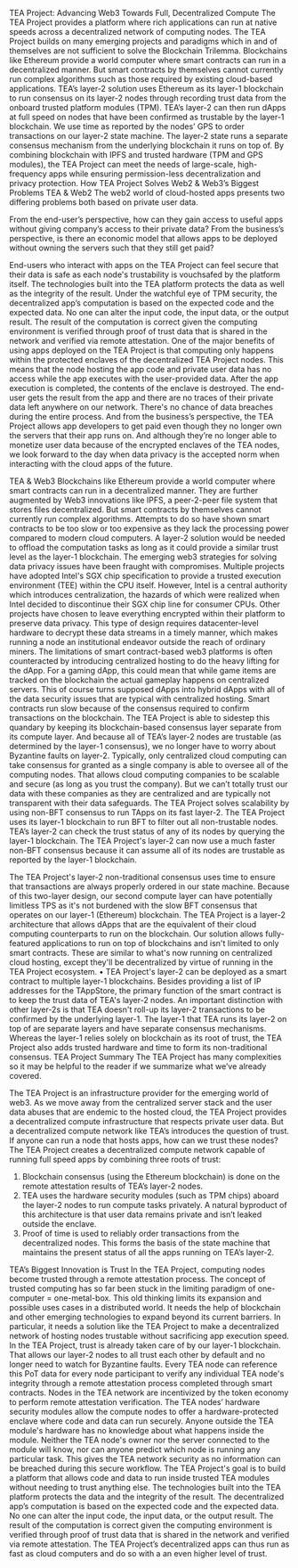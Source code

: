 TEA Project: Advancing Web3 Towards Full, Decentralized Compute
The TEA Project provides a platform where rich applications can run at native speeds across a decentralized network of computing nodes. The TEA Project builds on many emerging projects and paradigms which in and of themselves are not sufficient to solve the Blockchain Trilemma. Blockchains like Ethereum provide a world computer where smart contracts can run in a decentralized manner. But smart contracts by themselves cannot currently run complex algorithms such as those required by existing cloud-based applications. 
TEA’s layer-2 solution uses Ethereum as its layer-1 blockchain to run consensus on its layer-2 nodes through recording trust data from the onboard trusted platform modules (TPM). TEA’s layer-2 can then run dApps at full speed on nodes that have been confirmed as trustable by the layer-1 blockchain. We use time as reported by the nodes’ GPS to order transactions on our layer-2 state machine. The layer-2 state runs a separate consensus mechanism from the underlying blockchain it runs on top of. By combining blockchain with IPFS and trusted hardware (TPM and GPS modules), the TEA Project can meet the needs of large-scale, high-frequency apps while ensuring permission-less decentralization and privacy protection.
How TEA Project Solves Web2 & Web3’s Biggest Problems
TEA & Web2
The web2 world of cloud-hosted apps presents two differing problems both based on private user data.

From the end-user’s perspective, how can they gain access to useful apps without giving company’s access to their private data?
From the business’s perspective, is there an economic model that allows apps to be deployed without owning the servers such that they still get paid?

End-users who interact with apps on the TEA Project can feel secure that their data is safe as each node's trustability is vouchsafed by the platform itself. The technologies built into the TEA platform protects the data as well as the integrity of the result. Under the watchful eye of TPM security, the decentralized app’s computation is based on the expected code and the expected data. No one can alter the input code, the input data, or the output result. The result of the computation is correct given the computing environment is verified through proof of trust data that is shared in the network and verified via remote attestation. 
One of the major benefits of using apps deployed on the TEA Project is that computing only happens within the protected enclaves of the decentralized TEA Project nodes. This means that the node hosting the app code and private user data has no access while the app executes with the user-provided data. After the app execution is completed, the contents of the enclave is destroyed. The end-user gets the result from the app and there are no traces of their private data left anywhere on our network. There's no chance of data breaches during the entire process.
And from the business’s perspective, the TEA Project allows app developers to get paid even though they no longer own the servers that their app runs on. And although they’re no longer able to monetize user data because of the encrypted enclaves of the TEA nodes, we look forward to the day when data privacy is the accepted norm when interacting with the cloud apps of the future.

TEA & Web3
Blockchains like Ethereum provide a world computer where smart contracts can run in a decentralized manner. They are further augmented by Web3 innovations like IPFS, a peer-2-peer file system that stores files decentralized. But smart contracts by themselves cannot currently run complex algorithms. Attempts to do so have shown smart contracts to be too slow or too expensive as they lack the processing power compared to modern cloud computers. A layer-2 solution would be needed to offload the computation tasks as long as it could provide a similar trust level as the layer-1 blockchain.
The emerging web3 strategies for solving data privacy issues have been fraught with compromises.
Multiple projects have adopted Intel's SGX chip specification to provide a trusted execution environment (TEE) within the CPU itself. However, Intel is a central authority which introduces centralization, the hazards of which were realized when Intel decided to discontinue their SGX chip line for consumer CPUs.
Other projects have chosen to leave everything encrypted within their platform to preserve data privacy. This type of design requires datacenter-level hardware to decrypt these data streams in a timely manner, which makes running a node an institutional endeavor outside the reach of ordinary miners. 
The limitations of smart contract-based web3 platforms is often counteracted by introducing centralized hosting to do the heavy lifting for the dApp. For a gaming dApp, this could mean that while game items are tracked on the blockchain the actual gameplay happens on centralized servers. This of course turns supposed dApps into hybrid dApps with all of the data security issues that are typical with centralized hosting.
Smart contracts run slow because of the consensus required to confirm transactions on the blockchain. The TEA Project is able to sidestep this quandary by keeping its blockchain-based consensus layer separate from its compute layer. And because all of TEA’s layer-2 nodes are trustable (as determined by the layer-1 consensus), we no longer have to worry about Byzantine faults on layer-2. 
Typically, only centralized cloud computing can take consensus for granted as a single company is able to oversee all of the computing nodes. That allows cloud computing companies to be scalable and secure (as long as you trust the company). But we can’t totally trust our data with these companies as they are centralized and are typically not transparent with their data safeguards.
The TEA Project solves scalability by using non-BFT consensus to run TApps on its fast layer-2.
The TEA Project uses its layer-1 blockchain to run BFT to filter out all non-trustable nodes.
TEA’s layer-2 can check the trust status of any of its nodes by querying the layer-1 blockchain. The TEA Project's layer-2 can now use a much faster non-BFT consensus because it can assume all of its nodes are trustable as reported by the layer-1 blockchain.

The TEA Project's layer-2 non-traditional consensus uses time to ensure that transactions are always properly ordered in our state machine. Because of this two-layer design, our second compute layer can have potentially limitless TPS as it's not burdened with the slow BFT consensus that operates on our layer-1 (Ethereum) blockchain.
The TEA Project is a layer-2 architecture that allows dApps that are the equivalent of their cloud computing counterparts to run on the blockchain. Our solution allows fully-featured applications to run on top of blockchains and isn't limited to only smart contracts. These are similar to what's now running on centralized cloud hosting, except they'll be decentralized by virtue of running in the TEA Project ecosystem.
• TEA Project's layer-2 can be deployed as a smart contract to multiple layer-1 blockchains. Besides providing a list of IP addresses for the TAppStore, the primary function of the smart contract is to keep the trust data of TEA's layer-2 nodes.
An important distinction with other layer-2s is that TEA doesn't roll-up its layer-2 transactions to be confirmed by the underlying layer-1. The layer-1 that TEA runs its layer-2 on top of are separate layers and have separate consensus mechanisms. Whereas the layer-1 relies solely on blockchain as its root of trust, the TEA Project also adds trusted hardware and time to form its non-traditional consensus.
TEA Project Summary
The TEA Project has many complexities so it may be helpful to the reader if we summarize what we’ve already covered.

The TEA Project is an infrastructure provider for the emerging world of web3. As we move away from the centralized server stack and the user data abuses that are endemic to the hosted cloud, the TEA Project provides a decentralized compute infrastructure	that respects private user data.
But a decentralized compute network like TEA’s introduces the question of trust. If anyone can run a node that hosts apps, how can we trust these nodes?
The TEA Project creates a decentralized compute network capable of running full speed apps by combining three roots of trust:
1. Blockchain consensus (using the Ethereum blockchain) is done on the remote attestation results of TEA’s layer-2 nodes.
2. TEA uses the hardware security modules (such as TPM chips) aboard the layer-2 nodes to run compute tasks privately. A natural byproduct of this architecture is that user data remains private and isn’t leaked outside the enclave.
3. Proof of time is used to reliably order transactions from the decentralized nodes. This forms the basis of the state machine that maintains the present status of all the apps running on TEA’s layer-2.

TEA’s Biggest Innovation is Trust
In the TEA Project, computing nodes become trusted through a remote attestation process. The concept of trusted computing has so far been stuck in the limiting paradigm of one-computer = one-metal-box. This old thinking limits its expansion and possible uses cases in a distributed world. It needs the help of blockchain and other emerging technologies to expand beyond its current barriers. In particular, it needs a solution like the TEA Project to make a decentralized network of hosting nodes trustable without sacrificing app execution speed.
In the TEA Project, trust is already taken care of by our layer-1 blockchain. That allows our layer-2 nodes to all trust each other by default and no longer need to watch for Byzantine faults. Every TEA node can reference this PoT data for every node participant to verify any individual TEA node's integrity through a remote attestation process completed through smart contracts. Nodes in the TEA network are incentivized by the token economy to perform remote attestation verification.
The TEA nodes’ hardware security modules allow the compute nodes to offer a hardware-protected enclave where code and data can run securely. Anyone outside the TEA module's hardware has no knowledge about what happens inside the module. Neither the TEA node's owner nor the server connected to the module will know, nor can anyone predict which node is running any particular task. This gives the TEA network security as no information can be breached during this secure workflow.
The TEA Project's goal is to build a platform that allows code and data to run inside trusted TEA modules without needing to trust anything else. The technologies built into the TEA platform protects the data and the integrity of the result.
The decentralized app’s computation is based on the expected code and the expected data. No one can alter the input code, the input data, or the output result. The result of the computation is correct given the computing environment is verified through proof of trust data that is shared in the network and verified via remote attestation. The TEA Project’s decentralized apps can thus run as fast as cloud computers and do so with a an even higher level of trust.
